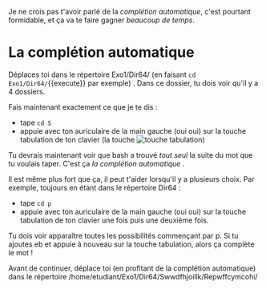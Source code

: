 Je ne crois pas t'avoir parlé de la *complétion automatique*, c'est pourtant formidable, et ça va te faire gagner *beaucoup de temps*.

# La complétion automatique

Déplaces toi dans le répertoire Exo1/Dir64/ (en faisant `cd Exo1/Dir64/`{{execute}} par exemple) .
Dans ce dossier, tu dois voir qu'il y a 4 dossiers.

Fais maintenant exactement ce que je te dis :

* tape `cd S`
* appuie avec ton auriculaire de la main gauche (oui oui) sur la touche tabulation de ton clavier (la touche  ![touche tabulation](./images/tab.png))

Tu devrais maintenant voir que bash a trouvé *tout seul* la suite du mot que tu voulais taper. C'est ça *la complétion automatique* .

Il est même plus fort que ça, il peut t'aider lorsqu'il y a plusieurs choix. Par exemple, toujours en étant dans le répertoire Dir64 :

* tape `cd p`
* appuie avec ton auriculaire de la main gauche (oui oui) sur la touche tabulation de ton clavier une fois puis une deuxième fois.

Tu dois voir apparaître toutes les possibilités commençant par p.
Si tu ajoutes eb et appuie à nouveau sur la touche tabulation, alors ça complète le mot !

Avant de continuer, déplace toi (en profitant de la complétion automatique) dans le répertoire /home/etudiant/Exo1/Dir64/Swwdfhjoillk/Repwffcymcohi/  
